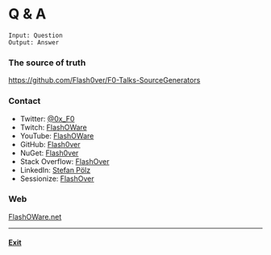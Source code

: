 # Q & A

```
Input: Question
Output: Answer
```

### The source of truth
https://github.com/Flash0ver/F0-Talks-SourceGenerators

### Contact
* Twitter: [@0x_F0](https://twitter.com/0x_F0)
* Twitch: [FlashOWare](https://www.twitch.tv/flashoware)
* YouTube: [FlashOWare](https://www.youtube.com/channel/UCf2wfQDjuGgmlZNodeQbDVg)
* GitHub: [Flash0ver](https://github.com/Flash0ver)
* NuGet: [Flash0ver](https://www.nuget.org/profiles/Flash0ver)
* Stack Overflow: [FlashOver](https://stackoverflow.com/users/10167996/flashover)
* LinkedIn: [Stefan Pölz](https://www.linkedin.com/in/flashover/)
* Sessionize: [FlashOver](https://sessionize.com/FlashOver)

### Web
[FlashOWare.net](http://flashoware.net)

---
#### [Exit](./Exit.md)
